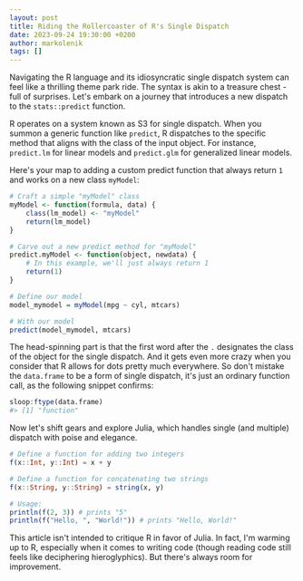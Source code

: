 ```yaml
---
layout: post
title: Riding the Rollercoaster of R's Single Dispatch
date: 2023-09-24 19:30:00 +0200
author: markolenik
tags: []
---
```


Navigating the R language and its idiosyncratic single dispatch system can feel like a thrilling theme park ride. The syntax is akin to a treasure chest - full of surprises. Let's embark on a journey that introduces a new dispatch to the `stats::predict` function.

R operates on a system known as S3 for single dispatch. When you summon a generic function like `predict`, R dispatches to the specific method that aligns with the class of the input object. For instance, `predict.lm` for linear models and `predict.glm` for generalized linear models.

Here's your map to adding a custom predict function that always return `1` and works on a new class `myModel`:

```R
# Craft a simple "myModel" class
myModel <- function(formula, data) {
    class(lm_model) <- "myModel"
    return(lm_model)
}

# Carve out a new predict method for "myModel"
predict.myModel <- function(object, newdata) {
    # In this example, we'll just always return 1
    return(1)
}

# Define our model
model_mymodel = myModel(mpg ~ cyl, mtcars)

# With our model
predict(model_mymodel, mtcars)
```

The head-spinning part is that the first word after the `.` designates the class of the object for the single dispatch. And it gets even more crazy when you consider that R allows for dots pretty much everywhere. So don't mistake the `data.frame` to be a form of single dispatch, it's just an ordinary function call, as the following snippet confirms:

```R
sloop:ftype(data.frame)
#> [1] "function"
```

Now let's shift gears and explore Julia, which handles single (and multiple) dispatch with poise and elegance.

```Julia
# Define a function for adding two integers
f(x::Int, y::Int) = x + y

# Define a function for concatenating two strings
f(x::String, y::String) = string(x, y)

# Usage:
println(f(2, 3)) # prints "5"
println(f("Hello, ", "World!")) # prints "Hello, World!"
```

This article isn't intended to critique R in favor of Julia. In fact, I'm warming up to R, especially when it comes to writing code (though reading code still feels like deciphering hieroglyphics). But there's always room for improvement.

